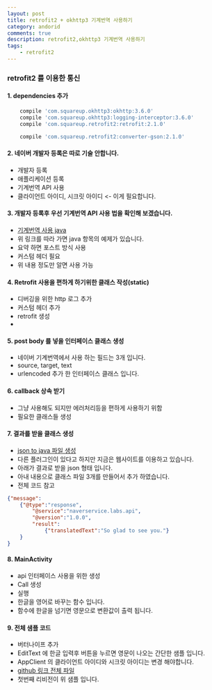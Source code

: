 ```yaml
---
layout: post
title: retrofit2 + okhttp3 기계번역 사용하기
category: andorid
comments: true
description: retrofit2,okhttp3 기계번역 사용하기
tags:
    - retrofit2
---
```




### retrofit2 를 이용한 통신 


#### 1. dependencies 추가 

```gradle
    compile 'com.squareup.okhttp3:okhttp:3.6.0'
    compile 'com.squareup.okhttp3:logging-interceptor:3.6.0'
    compile 'com.squareup.retrofit2:retrofit:2.1.0'

    compile 'com.squareup.retrofit2:converter-gson:2.1.0'
```


#### 2. 네이버 개발자 등록은 따로 기술 안합니다.
 - 개발자 등록
 - 애플리케이션 등록
 - 기계번역 API 사용 
 - 클라이언트 아이디, 시크릿 아이디  <- 이게 필요합니다.
 
#### 3. 개발자 등록후 우선 기계번역 API 사용 법을 확인해 보겠습니다.
- [기계번역 사용 java](https://developers.naver.com/docs/labs/translator)
- 위 링크를 따라 가면 java 항목의 예제가 있습니다. 
- 요약 하면 포스트 방식 사용
- 커스텀 헤더 필요
- 위 내용 정도만 알면 사용 가능 

#### 4. Retrofit 사용을 편하게 하기위한 클래스 작성(static)
 - 디버깅을 위한 http 로그 추가
 - 커스텀 헤더 추가
 - retrofit 생성 
 - <script src="https://gist.github.com/pyeongho/4d5b2c096baf1eefb76c39bf2f418cdc.js"></script>

#### 5. post body 를 넣을 인터페이스 클래스 생성 
- 네이버 기계번역에서 사용 하는 필드는 3개 입니다.
- source, target, text
- urlencoded 추가 한 인터페이스 클래스 입니다.
<script src="https://gist.github.com/pyeongho/ca8e9aa7513d1683f2740a6106cae249.js"></script>


#### 6. callback 상속 받기
- 그냥 사용해도 되지만 에러처리등을 편하게 사용하기 위함
- 필요한 클래스들 생성
<script src="https://gist.github.com/pyeongho/536acac03a5a3bb1e18db29b0677fda2.js"></script>

#### 7. 결과를 받을 클래스 생성 
- [json to java 파일 생성](http://www.jsonschema2pojo.org/)
- 다른 플러그인이 있다고 하지만 지금은 웹사이트를 이용하고 있습니다.
- 아래가 결과로 받을 json 형태 입니다. 
- 아내 내용으로 클래스 파일 3개를 만들어서 추가 하였습니다.
- 전체 코드 참고 

```json
{"message":
    {"@type":"response",
        "@service":"naverservice.labs.api",
        "@version":"1.0.0",
        "result":
            {"translatedText":"So glad to see you."}
    }
}
```

#### 8. MainActivity
 - api 인터페이스 사용을 위한 생성 
 - Call 생성 
 - 실행 
 - 한글을 영어로 바꾸는 함수 입니다.
 - 함수에 한글을 넘기면 영문으로 변환값이 출력 됩니다.
 <script src="https://gist.github.com/pyeongho/415d4b207338a8e49b6bbef69ae75389.js"></script>

#### 9. 전체 샘플 코드
 - 버터나이프 추가
 - EditText 에 한글 입력후 버튼을 누르면 영문이 나오는 간단한 샘플 입니다.
 - AppClient 의 클라이언트 아이디와 시크릿 아이디는 변경 해야합니다.
 - [github 링크 전체 파일](https://github.com/pyeongho/Retrofit2Sample)
 - 첫번째 리비전이 위 샘플 입니다.
